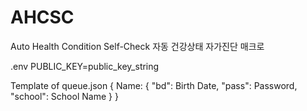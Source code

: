 # AHCSC
Auto Health Condition Self-Check
자동 건강상태 자가진단 매크로

.env
    PUBLIC_KEY=public_key_string

Template of queue.json
    {
        Name:
        {
            "bd": Birth Date, 
            "pass": Password, 
            "school": School Name
        }
    }